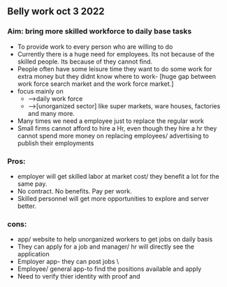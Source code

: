 ## Belly work oct 3 2022

### Aim: bring more skilled workforce to daily base tasks
- To provide work to every person who are willing to do
- Currently there is a huge need for employees. Its not because of the skilled people. Its because of they cannot find.
- People often have some leisure time they want to do some work for extra money but they didnt know where to work- [huge gap between work force search market and the work force market.]
- focus mainly on 
	- -->daily work force
	- -->[unorganized sector] like super markets, ware houses, factories and many more.
- Many times we need a employee just to replace the regular work
- Small firms cannot afford to hire a Hr, even though they hire a hr they cannot spend more money on replacing employees/ advertising to publish their employments
### Pros:
- employer will get skilled labor at market cost/ they benefit a lot for the same pay.
- No contract. No benefits. Pay per work. 
- Skilled personnel will get more opportunities to explore and server better.
### cons:
- app/ website to help unorganized workers to get jobs on daily basis
- They can apply for a job and manager/ hr will directly see the application
- Employer app- they can post jobs \
- Employee/ general app-to find the positions available and apply 
- Need to verify thier identity with proof and 

  